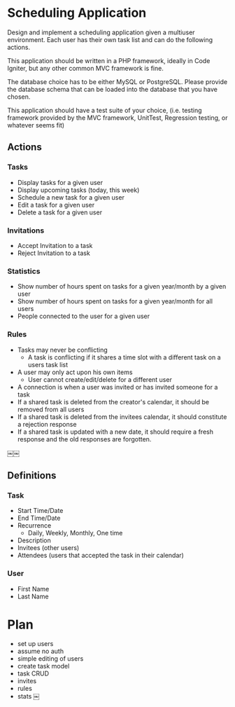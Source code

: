 # Scheduling Application

Design and implement a scheduling application given a multiuser environment. Each user has their own task list and can do the following actions.

This application should be written in a PHP framework, ideally in Code Igniter, but any other common MVC framework is fine.

The database choice has to be either MySQL or PostgreSQL. Please provide the database schema that can be loaded into the database that you have chosen.

This application should have a test suite of your choice, (i.e. testing framework provided by the MVC framework, UnitTest, Regression testing, or whatever seems fit)

## Actions

### Tasks

* Display tasks for a given user
* Display upcoming tasks (today, this week)
* Schedule a new task for a given user
* Edit a task for a given user
* Delete a task for a given user

### Invitations

* Accept Invitation to a task
* Reject Invitation to a task

### Statistics

* Show number of hours spent on tasks for a given year/month by a given user
* Show number of hours spent on tasks for a given year/month for all users
* People connected to the user for a given user 

### Rules

* Tasks may never be conflicting
    * A task is conflicting if it shares a time slot with a different task on a users task list
* A user may only act upon his own items
    * User cannot create/edit/delete for a different user
* A connection is when a user was invited or has invited someone for a task
* If a shared task is deleted from the creator's calendar, it should be removed from all users
* If a shared task is deleted from the invitees calendar, it should constitute a rejection response
* If a shared task is updated with a new date, it should require a fresh response and the old responses are forgotten.

￼￼
## Definitions

### Task

* Start Time/Date
* End Time/Date
* Recurrence
    * Daily, Weekly, Monthly, One time
* Description
* Invitees (other users)
* Attendees (users that accepted the task in their calendar)

### User

* First Name
* Last Name


# Plan

* set up users
* assume no auth
* simple editing of users
* create task model
* task CRUD
* invites
* rules
* stats
￼